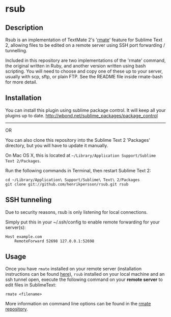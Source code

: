 # rsub

## Description

Rsub is an implementation of TextMate 2's '[rmate](https://github.com/textmate/rmate)' feature for Sublime Text 2,
allowing files to be edited on a remote server using SSH port forwarding /
tunnelling.

Included in this repository are two implementations of the 'rmate' command, the
original written in Ruby, and another version written using bash scripting.
You will need to choose and copy one of these up to your server, usually with
scp, sftp, or plain FTP. See the README file inside rmate-bash for more detail.

## Installation

You can install this plugin using sublime package control.
It will keep all your plugins up to date.
http://wbond.net/sublime_packages/package_control

-------------------------
OR

You can also clone this repository into the Sublime Text 2 'Packages'
directory, but you will have to update it manually.

On Mac OS X, this is located at
`~/Library/Application Support/Sublime Text 2/Packages`.

Run the following commands in Terminal, then restart Sublime Text 2:

    cd ~/Library/Application\ Support/Sublime\ Text\ 2/Packages
    git clone git://github.com/henrikpersson/rsub.git rsub
    
## SSH tunneling

Due to security reasons, rsub is only listening for local connections.

Simply put this in your ~/.ssh/config to enable remote forwarding for your server(s):

    Host example.com
        RemoteForward 52698 127.0.0.1:52698

## Usage

Once you have `rmate` installed on your remote server (installation instructions can be found [here](https://github.com/textmate/rmate)), `rsub` installed on your local machine and an ssh tunnel open, execute the following command on your __remote server__ to edit files in SublimeText:

    rmate <filename>

More information on command line options can be found in the [rmate repository](https://github.com/textmate/rmate).
